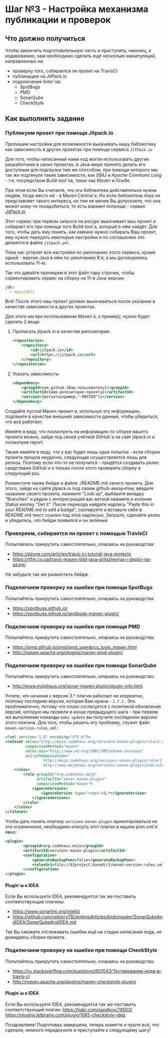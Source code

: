 # Шаг №3 - Настройка механизма публикации и проверок

## Что должно получиться

Чтобы закончить подготовительную часть и приступить, наконец, к кодированию, нам необходимо сделать ещё несколько манипуляций, направленных на:
   * проверку того, собирается ли проект на TravisCI
   * публикацию на JitPack.io
   * подключение linter\`ов:
      - SpotBugs
      - PMD
      - SonarQube
      - CheckStyle

## Как выполнять задание

### Публикуем проект при помощи Jitpack.io

Пропишем настройки для возможности выкачивать нашу библиотеку как зависимость в других проектах при помощи сервиса `JitPack.io`

Для того, чтобы написанный нами код могли использовать другие разработчики в своих проектах, в Java-мире принято делать его доступным для подгрузки тем же способом, при помощи которого мы так же подтянули такие зависимости, как _Slf4J_ и _Apache Commons Lang_ - т.е. посредством Build-tool\`ов, таких как Maven и Gradle.

При этом если Вы считаете, что эта библиотека действительно нужна людям, тогда место ей - в Maven Central\`е. Но если библиотека пока не представляет такого интереса, но тем не менее Вы допускаете, что она может кому-то понадобиться, то есть вариант попроще - сервис [JitPack.io](https://jitpack.io/)

Этот сервис при первом запросе на ресурс выкачивает ваш проект и собирает его при помощи того Build-tool\`а, который в нём найдёт. Для того, чтобы дать ему понять, как именно нужно собирать Ваш проект, ему нужно передать некоторые настройки и по соглашению это делается в файле `jitpack.yml`.

Пока нас устроят все настройки по умолчанию этого сервиса, кроме одной - версия Java в нём по-умолчанию 8`я, а мы договорились использовать 11-ю.

Так что давайте пропишем в этот файл пару строчек, чтобы сориентировать сервис на сборку на 11-й Java-версии:

```yaml
jdk:
  - openjdk11
```

Всё! После этого наш проект должен выкачиваться после указания в качестве зависимости в других проектах.

Для этого им при использовании Maven\`а, к примеру, нужно будет сделать 2 вещи:
   1. Прописать jitpack.io в качестве репозитория:  
      ```xml
      <repositories>
          <repository>
              <id>jitpack.io</id>
              <url>https://jitpack.io</url>
          </repository>
      </repositories>
      ```

   2. Указать зависимость:
      ```xml
      <dependency>
          <groupId>com.github.{Ваш-пользователь}</groupId>
          <artifactId>{имя-репозитория-проекта}</artifactId>
          <version>{ветка(например,"-MASTER")}</version>
      </dependency>
      ```

Создайте пустой Maven-проект и, используя эту информацию, подтяните в качестве внешней зависимости данный, чтобы убедиться, что всё работает.

Имейте в виду, что посмотреть на информацию по сборке вашего проекта можно, зайдя под своей учёткой GitHub`а на сайт jitpack.io и посмотрев report.

Также имейте в виду, что у вас будет лишь одна попытка - если сборка проекта прошла неудачно, следующая осуществляется лишь для релиза. Поэтому если что-то не получится - придётся создавать релиз средствами GitHub\`а и только после этого проверять сборку в следующий раз.

Разместите также бейдж в файле ./README.md своего проекта. Для этого, зайдя на сайте jitpack.io под своим github-аккаунтом, введите название своего проекта, нажмите "Look up", выберите вкладку "Branches" и рядом с интересующей вас веткой нажмите в колонке Status кнопку "Get it". После перехода найдите надпись "Paste this in your README.md to add a badge", скопируйте и вставьте себе в README.md текст ссылки под этой надписью. Запуште, сделайте релиз и убедитесь, что бейдж появился и он зелёный.

### Проверяем, собирается ли проект с помощью TravisCI

Попытайтесь прикрутить самостоятельно, опираясь на руководства:  
   * https://dzone.com/articles/travis-ci-tutorial-java-projects
   * https://rtfm.co.ua/travis-maven-bild-java-prilozheniya-i-deploj-na-azure/

Не забудьте так же разместить бейдж.

### Подключаем проверку на ошибки при помощи SpotBugs

Попытайтесь прикрутить самостоятельно, опираясь на руководства:  
   * https://spotbugs.github.io/
   * https://spotbugs.github.io/spotbugs-maven-plugin/

### Подключаем проверку на ошибки при помощи PMD

Попытайтесь прикрутить самостоятельно, опираясь на руководства:  
   * https://pmd.github.io/pmd/pmd_userdocs_tools_maven.html
   * http://maven.apache.org/plugins/maven-pmd-plugin/

### Подключаем проверку на ошибки при помощи SonarQube

Попытайтесь прикрутить самостоятельно, опираясь на руководство:  
   * http://www.mojohaus.org/sonar-maven-plugin/plugin-info.html

Учтите, что начиная с версии 3.\* плагин работает не корректно, поэтому последняя версия, которая Вам нужна - `2.7.1` .
Это проблематично, потому что плохо согласуется с политикой обновления версий, которую мы провели в конце предыдущего шага - при первом же выполнении команды `make update` вы получите последнюю версию этого плагина.
Для того, чтобы решить эту проблему, служит файл `maven-version-rules.xml`:  
```xml
<?xml version="1.0" encoding="UTF-8"?>
<ruleset xmlns="http://mojo.codehaus.org/versions-maven-plugin/rule/2.0.0"
         comparisonMethod="maven"
         xmlns:xsi="http://www.w3.org/2001/XMLSchema-instance"
         xsi:schemaLocation="
                 http://mojo.codehaus.org/versions-maven-plugin/rule/2.0.0
                 http://www.mojohaus.org/versions-maven-plugin/xsd/rule-2.0.0.xsd">
    <rules>
        <rule groupId="org.codehaus.mojo"
              artifactId="sonar-maven-plugin"
              comparisonMethod="maven">
            <ignoreVersions>
                <ignoreVersion type="regex">3.*</ignoreVersion>
            </ignoreVersions>
        </rule>
    </rules>
</ruleset>
```

Чтобы дать понять плагину `versions-maven-plugin` ориентироваться на эти ограничения, необходимо описать этот плагин в нашем pom.xml\`е явно:
```xml
<plugin>
        <groupId>org.codehaus.mojo</groupId>
        <artifactId>versions-maven-plugin</artifactId>
        <configuration>
            <generateBackupPoms>false</generateBackupPoms>
            <rulesUri>file://${project.basedir}/maven-version-rules.xml</rulesUri>
        </configuration>
</plugin>
```

#### Plugin\`ы к IDEA

Если Вы используете IDEA, рекомендуется так же поставить соответствующие плагины:  
   * https://www.sonarlint.org/intellij/
   * https://github.com/vektory79/JenkinsArticles/blob/master/SonarQubeAndIDEA/SonarQubeAndIDEA.md

Так Вы сможете отслеживать ошибки ещё на стадии написания кода, не дожидаясь сборки проекта.

### Подключаем проверку на ошибки при помощи CheckStyle

Попытайтесь прикрутить самостоятельно, опираясь на руководство:
   * https://ru.stackoverflow.com/questions/607043/Тестирование-кода-в-travis-ci
   * http://maven.apache.org/plugins/maven-checkstyle-plugin/

#### Plugin\`ы к IDEA

Если Вы используете IDEA, рекомендуется так же поставить соответствующий плагин:
https://habr.com/sandbox/78503/
https://plugins.jetbrains.com/plugin/1065-checkstyle-idea

Поздравляем! Подготовка завершена, теперь комитте и пуште всё, что сделали, немного передохните и приступайте к следующему шагу!
